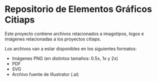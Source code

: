 # Repositorio de Elementos Gráficos Citiaps

Este proyecto contiene archivos relacionados a imagotipos, logos e imágenes relacionadas a los proyectos citiaps.

Los archivos van a estar disponibles en los siguientes formatos:
* Imágenes PNG (en distintos tamaños: 0.5x, 1x y 2x)
* PDF
* SVG
* Archivo fuente de Illustrator (.ai)
